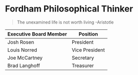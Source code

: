 # Fordham Philosophical Thinker

 >The unexamined life is not worth living
 -Aristotle


Executive Board Member | Position
---------------------- | --------
Josh Rosen | President
Louis Norred | Vice President
Joe McCartney | Secretary
Brad Langhoff | Treasurer


































